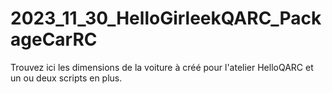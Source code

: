 # 2023_11_30_HelloGirleekQARC_PackageCarRC
Trouvez ici les dimensions de la voiture à créé pour l'atelier HelloQARC et un ou deux scripts en plus.
